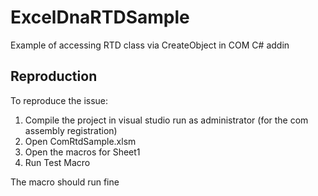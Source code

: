 # ExcelDnaRTDSample
Example of accessing RTD class via CreateObject in COM C# addin

## Reproduction

To reproduce the issue:

1. Compile the project in visual studio run as administrator (for the com assembly registration)
2. Open ComRtdSample.xlsm
2. Open the macros for Sheet1
3. Run Test Macro

The macro should run fine
